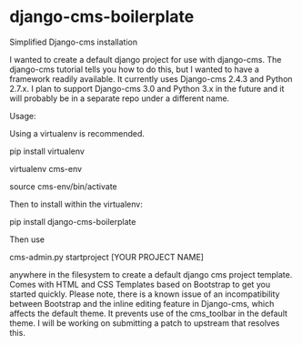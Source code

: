 django-cms-boilerplate
======================

Simplified Django-cms installation

I wanted to create a default django project for use with django-cms.  The django-cms tutorial tells you how to do this, but I wanted to have a framework readily available.  It currently uses Django-cms 2.4.3 and Python 2.7.x.  I plan to support Django-cms 3.0 and Python 3.x in the future and it will probably be in a separate repo under a different name.

Usage:

Using a virtualenv is recommended.

pip install virtualenv

virtualenv cms-env

source cms-env/bin/activate

Then to install within the virtualenv:

pip install django-cms-boilerplate

Then use

cms-admin.py startproject [YOUR PROJECT NAME]

anywhere in the filesystem to create a default django cms project template.  Comes with HTML and CSS Templates based on Bootstrap to get you started quickly.  Please note, there is a known issue of an incompatibility between Bootstrap and the inline editing feature in Django-cms, which affects the default theme.  It prevents use of the cms_toolbar in the default theme.  I will be working on submitting a patch to upstream that resolves this.
